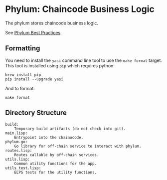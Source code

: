 # Phylum: Chaincode Business Logic

The phylum stores chaincode business logic.

See [Phylum Best Practices](https://docs.luthersystems.com/luther/application/development-guidelines/phylum-best-practices).

## Formatting

You need to install the `yasi` command line tool to use the `make format`
target. This tool is installed using `pip` which requires python:

```
brew install pip
pip install --upgrade yasi
```

And to format:
```
make format
```

## Directory Structure

```
build:
	Temporary build artifacts (do not check into git).
main.lisp:
	Entrypoint into the chainocode.
phylum.go:
	Go library for off-chain service to interact with phylum.
routes.lisp:
	Routes callable by off-chain services.
utils.lisp:
	Common utility functions for the app.
utils_test.lisp:
	ELPS tests for the utility functions.
```
